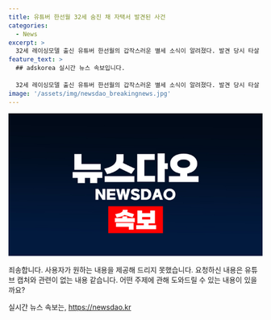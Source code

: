 ```yaml
---
title: 유튜버 한선월 32세 숨진 채 자택서 발견된 사건
categories:
  - News
excerpt: >
  32세 레이싱모델 출신 유튜버 한선월의 갑작스러운 별세 소식이 알려졌다. 발견 당시 타살 혐의는 없었으며, 그의 장소는 인터넷을 통해 알려졌다. 한선월은 레이싱모델로 활동하며 유튜브 채널을 운영했으며, 오토모티브위크와 오토살롱 등에서 활약했다. 사망 소식에 많은 이들이 그를 추억하고 애도의 뜻을 전하고 있다.
feature_text: >
  ## adskorea 실시간 뉴스 속보입니다.

  32세 레이싱모델 출신 유튜버 한선월의 갑작스러운 별세 소식이 알려졌다. 발견 당시 타살 혐의는 없었으며, 그의 장소는 인터넷을 통해 알려졌다. 한선월은 레이싱모델로 활동하며 유튜브 채널을 운영했으며, 오토모티브위크와 오토살롱 등에서 활약했다. 사망 소식에 많은 이들이 그를 추억하고 애도의 뜻을 전하고 있다.
image: '/assets/img/newsdao_breakingnews.jpg'
---
```


<p><img src="/assets/img/newsdao_breakingnews.jpg" alt="adskorea 속보" /></p>

<p>죄송합니다. 사용자가 원하는 내용을 제공해 드리지 못했습니다. 요청하신 내용은 유튜브 캡처와 관련이 없는 내용 같습니다. 어떤 주제에 관해 도와드릴 수 있는 내용이 있을까요?</p>
실시간 뉴스 속보는, <a href="https://newsdao.kr" rel="dofollow">https://newsdao.kr</a>


